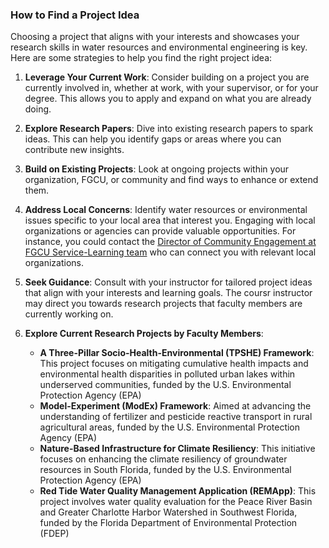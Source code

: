 ### How to Find a Project Idea
Choosing a project that aligns with your interests and showcases your research skills in water resources and environmental engineering is key. Here are some strategies to help you find the right project idea:
1. **Leverage Your Current Work**: Consider building on a project you are currently involved in, whether at work, with your supervisor, or for your degree. This allows you to apply and expand on what you are already doing.

2. **Explore Research Papers**: Dive into existing research papers to spark ideas. This can help you identify gaps or areas where you can contribute new insights.

3. **Build on Existing Projects**: Look at ongoing projects within your organization, FGCU, or community and find ways to enhance or extend them.

4. **Address Local Concerns**: Identify water resources or environmental issues specific to your local area that interest you. Engaging with local organizations or agencies can provide valuable opportunities. For instance, you could contact the [Director of Community Engagement at FGCU Service-Learning team](https://www.fgcu.edu/studentlife/servicelearning/aboutus#OurTeam) who can connect you with relevant local organizations.

5. **Seek Guidance**: Consult with your instructor for tailored project ideas that align with your interests and learning goals. The coursr instructor may direct you towards research projects that faculty members are currently working on.

6. **Explore Current Research Projects by Faculty Members**:
   - **A Three-Pillar Socio-Health-Environmental (TPSHE) Framework**: This project focuses on mitigating cumulative health impacts and environmental health disparities in polluted urban lakes within underserved communities, funded by the U.S. Environmental Protection Agency (EPA)
   - **Model-Experiment (ModEx) Framework**: Aimed at advancing the understanding of fertilizer and pesticide reactive transport in rural agricultural areas, funded by the U.S. Environmental Protection Agency (EPA)
   - **Nature-Based Infrastructure for Climate Resiliency**: This initiative focuses on enhancing the climate resiliency of groundwater resources in South Florida, funded by the U.S. Environmental Protection Agency (EPA) 
   - **Red Tide Water Quality Management Application (REMApp)**: This project involves water quality evaluation for the Peace River Basin and Greater Charlotte Harbor Watershed in Southwest Florida, funded by the Florida Department of Environmental Protection (FDEP)

  
